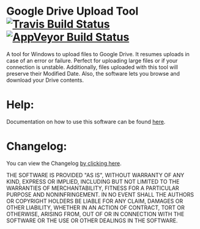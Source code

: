 # Google Drive Upload Tool [![Travis Build Status](https://travis-ci.org/moisesmcardona/GoogleDriveUploadTool.svg?branch=master)](https://travis-ci.org/moisesmcardona/GoogleDriveUploadTool) [![AppVeyor Build Status](https://ci.appveyor.com/api/projects/status/github/moisesmcardona/GoogleDriveUploadTool?branch=master&svg=true)](https://ci.appveyor.com/project/moisesmcardona/GoogleDriveUploadTool)
A tool for Windows to upload files to Google Drive. It resumes uploads in case of an error or failure. Perfect for uploading large files or if your connection is unstable. Additionally, files uploaded with this tool will preserve their Modified Date. Also, the software lets you browse and download your Drive contents.

# Help:

Documentation on how to use this software can be found [here](https://moisescardona.me/google-drive-uploader-explorer-tool-help/).

# Changelog:
You can view the Changelog [by clicking here](https://github.com/moisesmcardona/GoogleDriveUploadTool/blob/master/Google%20Drive%20Uploader1/Changelog.txt).

THE SOFTWARE IS PROVIDED "AS IS", WITHOUT WARRANTY OF ANY KIND, EXPRESS OR IMPLIED, INCLUDING BUT NOT LIMITED TO THE WARRANTIES OF MERCHANTABILITY, FITNESS FOR A PARTICULAR PURPOSE AND NONINFRINGEMENT. IN NO EVENT SHALL THE AUTHORS OR COPYRIGHT HOLDERS BE LIABLE FOR ANY CLAIM, DAMAGES OR OTHER LIABILITY, WHETHER IN AN ACTION OF CONTRACT, TORT OR OTHERWISE, ARISING FROM, OUT OF OR IN CONNECTION WITH THE SOFTWARE OR THE USE OR OTHER DEALINGS IN THE SOFTWARE.
